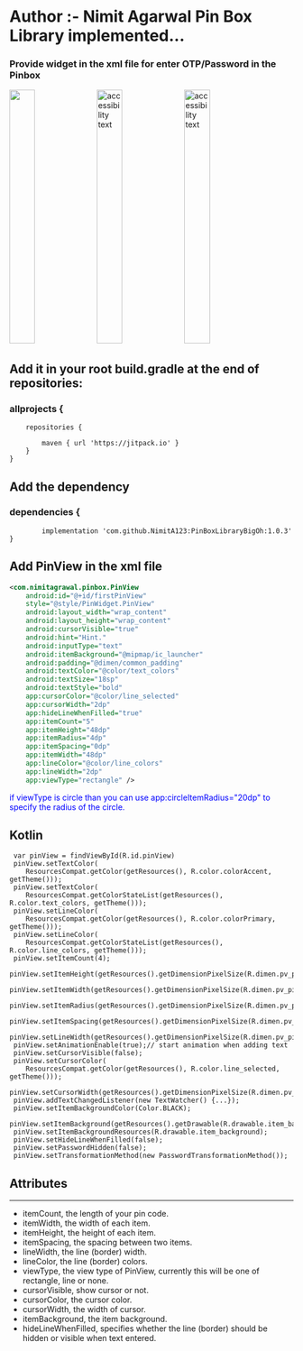 # Author :- Nimit Agarwal Pin Box Library implemented...
### Provide widget in the xml file for enter OTP/Password in the Pinbox
<p>
  <img src="![WhatsApp Image 2022-11-19 at 8 32 14 PM](https://user-images.githubusercontent.com/86598310/202857368-9c563b86-c97d-4048-b03e-35888a997da5.jpeg)" width = "30%" height = "450" >
  <img src="https://user-images.githubusercontent.com/86598310/190971310-fdc6cc6c-302d-4d22-a01a-5fb6679646a7.jpeg" width="30%"  height = "450"   alt="accessibility text">
  <img src="https://user-images.githubusercontent.com/86598310/190971328-04f81701-266b-4f50-8e14-8d090be7695a.jpeg" width="30%" height = "450" alt="accessibility text">
</p>

## Add it in your root build.gradle at the end of repositories:
### allprojects {
		repositories {
			
			maven { url 'https://jitpack.io' }
		}
	}
  ##  Add the dependency
  ###	dependencies {
	        implementation 'com.github.NimitA123:PinBoxLibraryBigOh:1.0.3'
	}
	
	
## Add PinView in the xml file

```xml  
<com.nimitagrawal.pinbox.PinView
    android:id="@+id/firstPinView"
    style="@style/PinWidget.PinView"
    android:layout_width="wrap_content"
    android:layout_height="wrap_content"
    android:cursorVisible="true"
    android:hint="Hint."
    android:inputType="text"
    android:itemBackground="@mipmap/ic_launcher"
    android:padding="@dimen/common_padding"
    android:textColor="@color/text_colors"
    android:textSize="18sp"
    android:textStyle="bold"
    app:cursorColor="@color/line_selected"
    app:cursorWidth="2dp"
    app:hideLineWhenFilled="true"
    app:itemCount="5"
    app:itemHeight="48dp"
    app:itemRadius="4dp"
    app:itemSpacing="0dp"
    app:itemWidth="48dp"
    app:lineColor="@color/line_colors"
    app:lineWidth="2dp"
    app:viewType="rectangle" />
```
    
<p style="color:blue;">
    if viewType is circle than you can use app:circleItemRadius="20dp" to specify the radius of the circle.
</p>



##  Kotlin
     var pinView = findViewById(R.id.pinView)
     pinView.setTextColor(
        ResourcesCompat.getColor(getResources(), R.color.colorAccent, getTheme()));
     pinView.setTextColor(
        ResourcesCompat.getColorStateList(getResources(), R.color.text_colors, getTheme()));
     pinView.setLineColor(
        ResourcesCompat.getColor(getResources(), R.color.colorPrimary, getTheme()));
     pinView.setLineColor(
        ResourcesCompat.getColorStateList(getResources(), R.color.line_colors, getTheme()));
     pinView.setItemCount(4);
     pinView.setItemHeight(getResources().getDimensionPixelSize(R.dimen.pv_pin_view_item_size));
     pinView.setItemWidth(getResources().getDimensionPixelSize(R.dimen.pv_pin_view_item_size));
     pinView.setItemRadius(getResources().getDimensionPixelSize(R.dimen.pv_pin_view_item_radius));
     pinView.setItemSpacing(getResources().getDimensionPixelSize(R.dimen.pv_pin_view_item_spacing));
     pinView.setLineWidth(getResources().getDimensionPixelSize(R.dimen.pv_pin_view_item_line_width));
     pinView.setAnimationEnable(true);// start animation when adding text
     pinView.setCursorVisible(false);
     pinView.setCursorColor(
        ResourcesCompat.getColor(getResources(), R.color.line_selected, getTheme()));
     pinView.setCursorWidth(getResources().getDimensionPixelSize(R.dimen.pv_pin_view_cursor_width));
     pinView.addTextChangedListener(new TextWatcher() {...});
     pinView.setItemBackgroundColor(Color.BLACK);
     pinView.setItemBackground(getResources().getDrawable(R.drawable.item_background));
     pinView.setItemBackgroundResources(R.drawable.item_background);
     pinView.setHideLineWhenFilled(false);
     pinView.setPasswordHidden(false);
     pinView.setTransformationMethod(new PasswordTransformationMethod());

## Attributes
  ***
  * itemCount, the length of your pin code.
  * itemWidth, the width of each item.
  * itemHeight, the height of each item.
  * itemSpacing, the spacing between two items.
  * lineWidth, the line (border) width.
  * lineColor, the line (border) colors.
  * viewType, the view type of PinView, currently this will be one of rectangle, line or none.
  * cursorVisible, show cursor or not.
  * cursorColor, the cursor color.
  * cursorWidth, the width of cursor.
  * itemBackground, the item background.
  * hideLineWhenFilled, specifies whether the line (border) should be hidden or visible when text entered.




    
